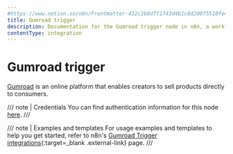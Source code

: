 ```yaml
---
#https://www.notion.so/n8n/Frontmatter-432c2b8dff1f43d4b1c8d20075510fe4
title: Gumroad trigger
description: Documentation for the Gumroad trigger node in n8n, a workflow automation platform. Includes details of operations and configuration, and links to examples and credentials information.
contentType: integration
---
```


# Gumroad trigger

[Gumroad](https://gumroad.com) is an online platform that enables creators to sell products directly to consumers.

/// note | Credentials
You can find authentication information for this node [here](/integrations/builtin/credentials/gumroad/).
///

///  note  | Examples and templates
For usage examples and templates to help you get started, refer to n8n's [Gumroad Trigger integrations](https://n8n.io/integrations/gumroad-trigger/){:target=_blank .external-link} page.
///
